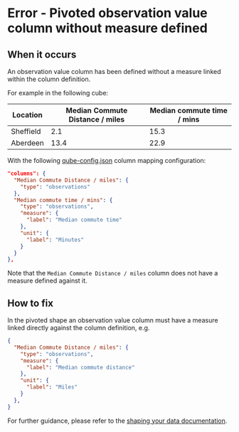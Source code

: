 # Error - Pivoted observation value column without measure defined

## When it occurs

An observation value column has been defined without a measure linked within the column definition.

For example in the following cube:

| Location  | Median Commute Distance / miles | Median commute time / mins |
|-----------|---------------------------------|----------------------------|
| Sheffield | 2.1                             | 15.3                       |
| Aberdeen  | 13.4                            | 22.9                       |

With the following [qube-config.json](../../configuration/qube-config.md) column mapping configuration:

```json
"columns": {
  "Median Commute Distance / miles": {
    "type": "observations"
  },
  "Median commute time / mins": {
    "type": "observations",
    "measure": {
      "label": "Median commute time"
    },
    "unit": {
      "label": "Minutes"
    }
  }
},
```

Note that the `Median Commute Distance / miles` column does not have a measure defined against it.

## How to fix

In the pivoted shape an observation value column must have a measure linked directly against the column definition, e.g.

```json
{
  "Median Commute Distance / miles": {
    "type": "observations",
    "measure": {
      "label": "Median commute distance"
    },
    "unit": {
      "label": "Miles"
    }
  },
}
```

For further guidance, please refer to the [shaping your data documentation](../../shape-data.md).
